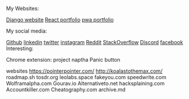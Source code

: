 My Websites:

[Django website](https://vignesh2002.pythonanywhere.com/)
[React portfolio](https://vignesh14052002.github.io/portfolio/) 
[pwa portfolio](https://vignesh14052002.github.io/frontend/portfolio/index.html) 

My social media:

[Github](https://github.com/vignesh14052002)
[linkedin](https://www.linkedin.com/in/vignesh-a-ba83841b0/)
[twitter]( https://twitter.com/vignesharivazh2?t=gchEupg5YT5Vbbpo9lPNbg&s=08)
[instagram](https://www.instagram.com/_._av.__/)
[Reddit](https://www.reddit.com/user/vignesh-2002)
[StackOverflow](https://stackoverflow.com/users/13218335/vignesh)
[Discord](https://discordapp.com/users/1053652408271634432)
[facebook](https://www.facebook.com/vignesh.rock.98622/) 
Interesting:

Chrome extension:
project naptha
Panic button

websites
https://pointerpointer.com/
http://koalastothemax.com/
roadmap.sh
tosdr.org
leolabs.space
fakeyou.com
speedwrite.com
Wolframalpha.com
Gourav.io
Alternativeto.net
hacksplaining.com
Accountkiller.com
Cheatography.com
archive.md
